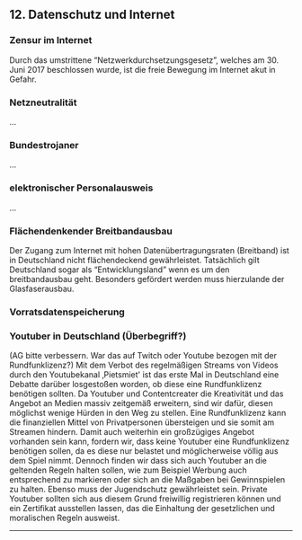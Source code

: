 ## 12. Datenschutz und Internet

### Zensur im Internet

Durch das umstrittene “Netzwerkdurchsetzungsgesetz”, welches am 30. Juni 2017 beschlossen wurde, ist die freie Bewegung im Internet akut in Gefahr.

### Netzneutralität

...

### Bundestrojaner

...

### elektronischer Personalausweis

...

### Flächendenkender Breitbandausbau

Der Zugang zum Internet mit hohen Datenübertragungsraten (Breitband) ist in Deutschland nicht flächendeckend gewährleistet. Tatsächlich gilt Deutschland sogar als “Entwicklungsland” wenn es um den breitbandausbau geht. Besonders gefördert werden muss hierzulande der Glasfaserausbau.

### Vorratsdatenspeicherung

### Youtuber in Deutschland (Überbegriff?)
(AG bitte verbessern. War das auf Twitch oder Youtube bezogen mit der Rundfunklizenz?)
Mit dem Verbot des regelmäßigen Streams von Videos durch den Youtubekanal ‚Pietsmiet' ist das erste Mal in Deutschland eine Debatte darüber losgestoßen worden, ob diese eine Rundfunklizenz benötigen sollten. Da Youtuber und Contentcreater die Kreativität und das Angebot an Medien massiv zeitgemäß erweitern, sind wir dafür, diesen möglichst wenige Hürden in den Weg zu stellen. Eine Rundfunklizenz kann die finanziellen Mittel von Privatpersonen übersteigen und sie somit am Streamen hindern. Damit auch weiterhin ein großzügiges Angebot vorhanden sein kann, fordern wir, dass keine Youtuber eine Rundfunklizenz benötigen sollen, da es diese nur belastet und möglicherweise völlig aus dem Spiel nimmt. Dennoch finden wir dass sich auch Youtuber an die geltenden Regeln halten sollen, wie zum Beispiel Werbung auch entsprechend zu markieren oder sich an die Maßgaben bei Gewinnspielen zu halten. Ebenso muss der Jugendschutz gewährleistet sein. Private Youtuber sollten sich aus diesem Grund freiwillig registrieren können und ein Zertifikat ausstellen lassen, das die Einhaltung der gesetzlichen und moralischen Regeln ausweist. 

*** 
